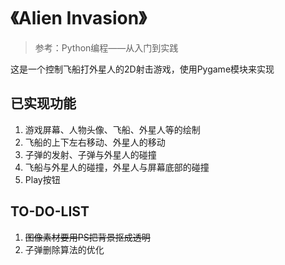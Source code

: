 # 《Alien Invasion》

> 参考：Python编程——从入门到实践

这是一个控制飞船打外星人的2D射击游戏，使用Pygame模块来实现

## 已实现功能
1. 游戏屏幕、人物头像、飞船、外星人等的绘制
2. 飞船的上下左右移动、外星人的移动
3. 子弹的发射、子弹与外星人的碰撞
4. 飞船与外星人的碰撞，外星人与屏幕底部的碰撞
5. Play按钮


## TO-DO-LIST
1. ~~图像素材要用PS把背景抠成透明~~
2. 子弹删除算法的优化
